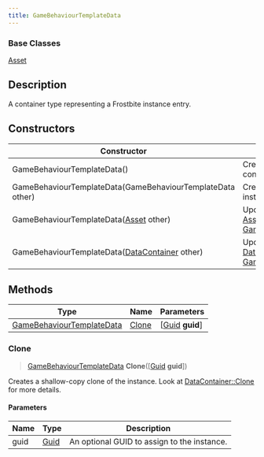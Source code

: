 ```yaml
---
title: GameBehaviourTemplateData
---
```

### Base Classes

[Asset](/vext/ref/fb/asset/)

## Description

A container type representing a Frostbite instance entry.

## Constructors

| Constructor                                                                          | Description                                                                                                                               |
| ------------------------------------------------------------------------------------ | ----------------------------------------------------------------------------------------------------------------------------------------- |
| GameBehaviourTemplateData()                                                          | Create a new instance of this container type.                                                                                             |
| GameBehaviourTemplateData(GameBehaviourTemplateData other)                           | Create a reference copy of an instance of the same type.                                                                                  |
| GameBehaviourTemplateData([Asset](/vext/ref/fb/asset/) other)                                      | Upcast an instance of type [Asset](/vext/ref/fb/asset/) to [GameBehaviourTemplateData](/vext/ref/fb/gamebehaviourtemplatedata/).                                      |
| GameBehaviourTemplateData([DataContainer](/vext/ref/shared/class/datacontainer) other) | Upcast an instance of type [DataContainer](/vext/ref/shared/class/datacontainer) to [GameBehaviourTemplateData](/vext/ref/fb/gamebehaviourtemplatedata/). |

## Methods

| Type                                                   | Name            | Parameters                                     |
| ------------------------------------------------------ | --------------- | ---------------------------------------------- |
| [GameBehaviourTemplateData](/vext/ref/fb/gamebehaviourtemplatedata/) | [Clone](#clone) | \[[Guid](/vext/ref/shared/class/guid) **guid**\] |

### Clone

> [GameBehaviourTemplateData](/vext/ref/fb/gamebehaviourtemplatedata/) **Clone**(\[[Guid](/vext/ref/shared/class/guid) **guid**\])

Creates a shallow-copy clone of the instance. Look at [DataContainer::Clone](/vext/ref/shared/class/datacontainer#clone) for more details.

#### Parameters

| Name | Type         | Description                                 |
| ---- | ------------ | ------------------------------------------- |
| guid | [Guid](/vext/ref/shared/class/guid/) | An optional GUID to assign to the instance. |
